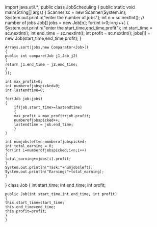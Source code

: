 import java.util.*;
public class JobScheduling
{
	public static void main(String[] args)
	{
	Scanner sc = new Scanner(System.in);
	System.out.println("enter the number of jobs");
	int n = sc.nextInt();  // number of jobs
	Job[] jobs = new Job[n];
	for(int i=0;i<n;i++)
	{
	System.out.println("enter the start_time,end_time,profit");
	int start_time = sc.nextInt();
	int end_time = sc.nextInt();
	int profit = sc.nextInt();
	jobs[i] = new Job(start_time,end_time,profit);
	}
	
	Arrays.sort(jobs,new Comparator<Job>()
	{
	public int compare(Job j1,Job j2)
	{
	return j1.end_time - j2.end_time;
	}
	});
	
	int max_profit=0;
	int numberofjobspicked=0;
	int lastendtime=0;
	
	for(Job job:jobs)
	{
		if(job.start_time>=lastendtime)
		{
		max_profit = max_profit+job.profit;
		numberofjobspicked++;
		lastendtime = job.end_time;
		}
	}
	
	int numjobsleft=n-numberofjobspicked;
	int total_earning = 0;
	for(int i=numberofjobspicked;i<n;i++)
	{
	total_earning+=jobs[i].profit;
	}
	System.out.println("Task:"+numjobsleft);
	System.out.println("Earning:"+total_earning);
	}
}
	class Job
	{
	int start_time;
	int end_time;
	int profit;
	
	public Job(int start_time,int end_time, int profit)
	{
	this.start_time=start_time;
	this.end_time=end_time;
	this.profit=profit;
	}
	}


